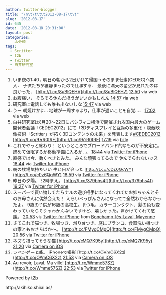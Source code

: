 ```yaml
---
author: twitter-blogger
title: "\n\t\t\t\t2012-08-17\t\t"
slug: '2012-08-17'
id: 645
date: '2012-08-18 20:31:00'
layout: post
categories:
  - 未分類
tags:
  - Scritter
  - t2b
  - Twitter
  - 白井研究室
---
```


<div xmlns:georss="http://www.georss.org/georss">

1.  <span><span>いま夜の1:40，明日の朝から2日かけて帰国→そのまま仕事(CEDEC)へ突入． 子供たちが寝静まったので仕事する． 最後に満天の星空が見れたのは良かった． [http://t.co/8uBlQEHV](http://t.co/8uBlQEHV)</span> <span>[<span>12:50</span>](http://twitter.com/o_ob/status/236610943633743874) <span>via web</span></span></span>
2.  <span><span>お腹痛い， そろそろ休んだほうがいいかもしれん</span> <span>[<span>14:57</span>](http://twitter.com/o_ob/status/236643064075124737) <span>via web</span></span></span>
3.  <span><span>研究室に電話しても誰も出ないしな</span> <span>[<span>15:47</span>](http://twitter.com/o_ob/status/236655586694004736) <span>via web</span></span></span>
4.  <span><span>うー 朝焼けかよ… 地球が一周するより，仕事が遅いことを自覚…．</span> <span>[<span>17:02</span>](http://twitter.com/o_ob/status/236674376089620480) <span>via web</span></span></span>
5.  <span><span>白井研究室は8月20～22日にパシフィコ横浜で開催される国内最大のゲーム開発者会議「CEDEC2012」にて「3Dディスプレイと互換の多重化・隠蔽映像技術「Scritter」が拓く3Dコンテンツの未来」を発表します[#CEDEC2012](http://twitter.com/search?q=%23CEDEC2012 "#CEDEC2012") [http://t.co/97rR0tRE](http://t.co/97rR0tRE)</span> <span>[<span>17:19</span>](http://twitter.com/o_ob/status/236678675586772992) <span>via [bitly](http://bitly.com)</span></span></span>
6.  <span><span>これでやっと終わり！ というところでブロードバンド的なものが不安定に。 諦めて仮眠するか移動準備に入るか...。</span> <span>[<span>18:44</span>](http://twitter.com/o_ob/status/236700028180238336) <span>via [Twitter for iPhone](http://twitter.com/download/iphone)</span></span></span>
7.  <span><span>直感では今、動くべきとみた。 みんな頑張ってるので 休んでられないッス</span> <span>[<span>18:44</span>](http://twitter.com/o_ob/status/236700028394143745) <span>via [Twitter for iPhone](http://twitter.com/download/iphone)</span></span></span>
8.  <span><span>朝の牧場気持ちいい 牛と目が合った [http://t.co/cDz6QqWY](http://t.co/cDz6QqWY)</span> <span>[<span>18:59</span>](http://twitter.com/o_ob/status/236703756090241027) <span>via [Twitter for iPhone](http://twitter.com/download/iphone)</span></span></span>
9.  <span><span>昨日の夕陽。 22時まえ。 [http://t.co/379bhs4f](http://t.co/379bhs4f)</span> <span>[<span>19:27</span>](http://twitter.com/o_ob/status/236710875619278848) <span>via [Twitter for iPhone](http://twitter.com/download/iphone)</span></span></span>
10.  <span><span>スーパーで買い物してたらナルの遊び相手になってくれてたお姉ちゃんとそのお母さんに偶然会えた！ えらいべっぴんさんになってて全然わからなかったよ。 9歳の子供が16歳の高校生。まつ毛、カラーコンタクト、髪の色も変わっていたらそりゃわかんないですけど、嬉しかった。声かけてくれて感謝。</span> <span>[<span>20:53</span>](http://twitter.com/o_ob/status/236732564302356480) <span>via [Twitter for iPhone](http://twitter.com/download/iphone)</span> from [Bonchamp-lès-Laval, Mayenne<span></span>](http://maps.google.com/maps?q=48.03781096,-0.71706679)</span></span>
11.  <span><span>さてこれで猫つき、牧場つき、滑り台つき、庭にブランコ、食器洗い機つきの家ともおさらばか～。 [http://t.co/FMygCMpQ](http://t.co/FMygCMpQ)</span> <span>[<span>20:56</span>](http://twitter.com/o_ob/status/236733225748271104) <span>via [Twitter for iPhone](http://twitter.com/download/iphone)</span></span></span>
12.  <span><span>ネズミ摂ってそうな猫 [http://t.co/cMQ7K95y](http://t.co/cMQ7K95y)</span> <span>[<span>21:20</span>](http://twitter.com/o_ob/status/236739255538438144) <span>via [Camera on iOS](http://www.apple.com)</span></span></span>
13.  <span><span>ラベンダーと蜂。 iPhoneで撮影 [http://t.co/OVmC6X2z](http://t.co/OVmC6X2z)</span> <span>[<span>21:53</span>](http://twitter.com/o_ob/status/236747510897598464) <span>via [Camera on iOS](http://www.apple.com)</span></span></span>
14.  <span><span>Au revoir, Laval. Ma ville! [http://t.co/Wmme57SZ](http://t.co/Wmme57SZ)</span> <span>[<span>22:53</span>](http://twitter.com/o_ob/status/236762744383213568) <span>via [Twitter for iPhone](http://twitter.com/download/iphone)</span></span></span>

</div>

Powered by [t2b](http://t2b.utilz.jp/)

<div>http://akihiko.shirai.as/</div>